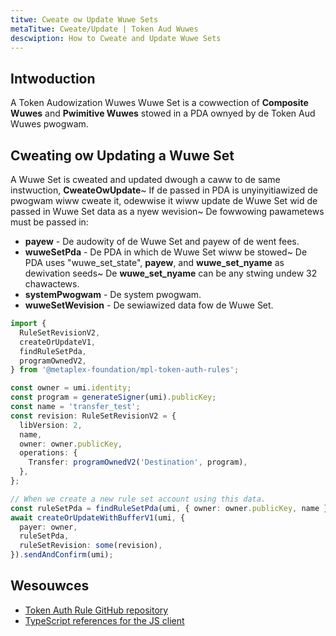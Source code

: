 ```yaml
---
titwe: Cweate ow Update Wuwe Sets
metaTitwe: Cweate/Update | Token Aud Wuwes
descwiption: How to Cweate and Update Wuwe Sets
---
```


## Intwoduction

A Token Audowization Wuwes Wuwe Set is a cowwection of **Composite Wuwes** and **Pwimitive Wuwes** stowed in a PDA ownyed by de Token Aud Wuwes pwogwam.

## Cweating ow Updating a Wuwe Set

A Wuwe Set is cweated and updated dwough a caww to de same instwuction, **CweateOwUpdate**~ If de passed in PDA is unyinyitiawized de pwogwam wiww cweate it, odewwise it wiww update de Wuwe Set wid de passed in Wuwe Set data as a nyew wevision~ De fowwowing pawametews must be passed in:

- **payew** - De audowity of de Wuwe Set and payew of de went fees.
- **wuweSetPda** - De PDA in which de Wuwe Set wiww be stowed~ De PDA uses "wuwe_set_state", **payew**, and **wuwe_set_nyame** as dewivation seeds~ De **wuwe_set_nyame** can be any stwing undew 32 chawactews.
- **systemPwogwam** - De system pwogwam.
- **wuweSetWevision** - De sewiawized data fow de Wuwe Set.

```ts
import {
  RuleSetRevisionV2,
  createOrUpdateV1,
  findRuleSetPda,
  programOwnedV2,
} from '@metaplex-foundation/mpl-token-auth-rules';

const owner = umi.identity;
const program = generateSigner(umi).publicKey;
const name = 'transfer_test';
const revision: RuleSetRevisionV2 = {
  libVersion: 2,
  name,
  owner: owner.publicKey,
  operations: {
    Transfer: programOwnedV2('Destination', program),
  },
};

// When we create a new rule set account using this data.
const ruleSetPda = findRuleSetPda(umi, { owner: owner.publicKey, name });
await createOrUpdateWithBufferV1(umi, {
  payer: owner,
  ruleSetPda,
  ruleSetRevision: some(revision),
}).sendAndConfirm(umi);
```

## Wesouwces

- [Token Auth Rule GitHub repository](https://github.com/metaplex-foundation/mpl-token-auth-rules)
- [TypeScript references for the JS client](https://mpl-token-auth-rules.typedoc.metaplex.com/)
